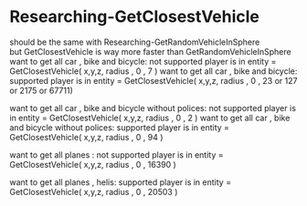 # Researching-GetClosestVehicle  
should be the same with Researching-GetRandomVehicleInSphere  
but GetClosestVehicle is way more faster than GetRandomVehicleInSphere  
want to get all car , bike and bicycle: not supported player is in
entity = GetClosestVehicle( x,y,z, radius , 0 , 7 )
want to get all car , bike and bicycle: supported player is in
entity = GetClosestVehicle( x,y,z, radius , 0 , 23 or 127 or 2175 or 67711)

want to get all car , bike and bicycle without polices: not supported player is in
entity = GetClosestVehicle( x,y,z, radius , 0 , 2 )
want to get all car , bike and bicycle without polices: supported player is in
entity = GetClosestVehicle( x,y,z, radius , 0 , 94 )

want to get all planes : not supported player is in
entity = GetClosestVehicle( x,y,z, radius , 0 , 16390 )

want to get all planes , helis: supported player is in
entity = GetClosestVehicle( x,y,z, radius , 0 , 20503 )
